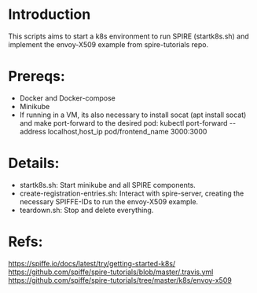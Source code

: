 # Introduction
This scripts aims to start a k8s environment to run SPIRE (startk8s.sh) and implement the envoy-X509 example from spire-tutorials repo.

# Prereqs:
- Docker and Docker-compose
- Minikube
- If running in a VM, its also necessary to install socat (apt install socat) and make port-forward to the desired pod: 
    kubectl port-forward --address localhost,host_ip pod/frontend_name 3000:3000

# Details:
  
- startk8s.sh: Start minikube and all SPIRE components.
- create-registration-entries.sh: Interact with spire-server, creating the necessary SPIFFE-IDs to run the envoy-X509 example.  
- teardown.sh: Stop and delete everything.
  
# Refs:  
  https://spiffe.io/docs/latest/try/getting-started-k8s/  
  https://github.com/spiffe/spire-tutorials/blob/master/.travis.yml  
  https://github.com/spiffe/spire-tutorials/tree/master/k8s/envoy-x509  
  
